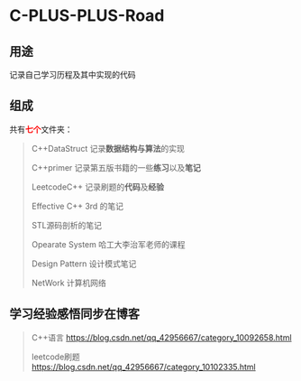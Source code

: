 # C-PLUS-PLUS-Road
## 用途
记录自己学习历程及其中实现的代码
## 组成
共有<font color = red>**七个**</font>文件夹：
> C++DataStruct 记录**数据结构与算法**的实现
>
> C++primer 记录第五版书籍的一些**练习**以及**笔记**
>
> LeetcodeC++ 记录刷题的**代码**及**经验**
>
> Effective C++  3rd 的笔记
>
> STL源码剖析的笔记
>
> Opearate System 哈工大李治军老师的课程
>
> Design Pattern 设计模式笔记
>
> NetWork 计算机网络

## 学习经验感悟同步在博客
> C++语言       https://blog.csdn.net/qq_42956667/category_10092658.html
> 
> leetcode刷题  https://blog.csdn.net/qq_42956667/category_10102335.html  
